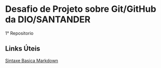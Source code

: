 # Desafio de Projeto sobre Git/GitHub da DIO/SANTANDER
1° Repositorio

## Links Úteis
[Sintaxe Basica Markdown](https://git-scm.com/download/win)
